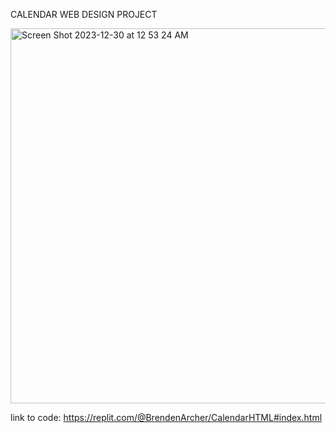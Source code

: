 CALENDAR WEB DESIGN PROJECT

<img width="600" alt="Screen Shot 2023-12-30 at 12 53 24 AM" src="https://github.com/brendenarcher733/calendarproject/assets/153965078/6b0ef680-7633-4214-ac7d-71f5b5ac14ca">

link to code: https://replit.com/@BrendenArcher/CalendarHTML#index.html
